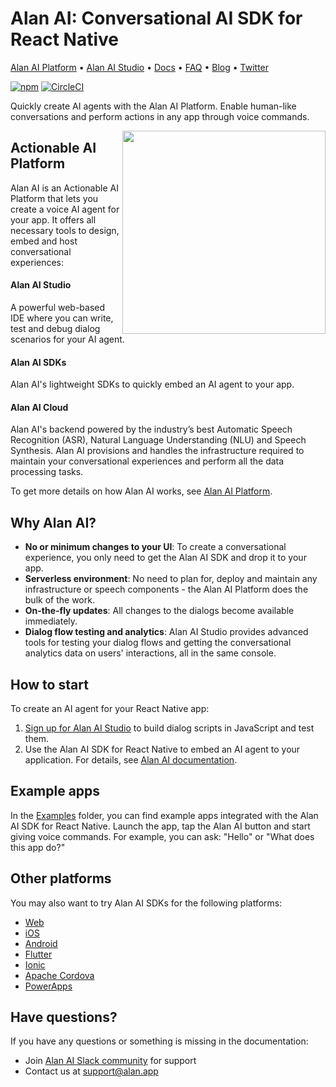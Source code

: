 # Alan AI: Conversational AI SDK for React Native

[Alan AI Platform](https://alan.app/) • [Alan AI Studio](https://studio.alan.app/register) • [Docs](https://alan.app/docs) • [FAQ](https://alan.app/docs/usage/additional/faq) •
[Blog](https://alan.app/blog/) • [Twitter](https://twitter.com/alanvoiceai)

[![npm](https://img.shields.io/npm/v/@alan-ai/alan-sdk-react-native.svg)](https://www.npmjs.com/package/@alan-ai/alan-sdk-react-native)
[![CircleCI](https://circleci.com/gh/alan-ai/alan-sdk-reactnative.svg?style=shield)](https://circleci.com/gh/alan-ai/alan-sdk-reactnative)

Quickly create AI agents with the Alan AI Platform. Enable human-like conversations and perform actions in any app through voice commands.

<img src="https://storage.googleapis.com/alan-public-images/github/phone-ads.gif" height="325px" align="right"/>

## Actionable AI Platform

Alan AI is an Actionable AI Platform that lets you create a voice AI agent for your app. It offers all necessary tools to design, embed and host conversational experiences:

#### Alan AI Studio
A powerful web-based IDE where you can write, test and debug dialog scenarios for your AI agent.

#### Alan AI SDKs

Alan AI's lightweight SDKs to quickly embed an AI agent to your app.

#### Alan AI Cloud

Alan AI's backend powered by the industry’s best Automatic Speech Recognition (ASR), Natural Language Understanding (NLU) and Speech Synthesis. Alan AI provisions and handles the infrastructure required to maintain your conversational experiences and perform all the data processing tasks.

To get more details on how Alan AI works, see <a href="https://alan.app/platform" target="_blank">Alan AI Platform</a>.

## Why Alan AI?

* **No or minimum changes to your UI**: To create a conversational experience, you only need to get the Alan AI SDK and drop it to your app.
* **Serverless environment**: No need to plan for, deploy and maintain any infrastructure or speech components - the Alan AI Platform does the bulk of the work.
* **On-the-fly updates**: All changes to the dialogs become available immediately.
* **Dialog flow testing and analytics**: Alan AI Studio provides advanced tools for testing your dialog flows and getting the conversational analytics data on users' interactions, all in the same console.

## How to start

To create an AI agent for your React Native app:
1. <a href="https://studio.alan.app/register" target="_blank">Sign up for Alan AI Studio</a> to build dialog scripts in JavaScript and test them.
2. Use the Alan AI SDK for React Native to embed an AI agent to your application. For details, see <a href="https://alan.app/docs/client-api/cross-platform/react-native" target="_blank">Alan AI documentation</a>.


## Example  apps

In the [Examples](https://github.com/alan-ai/alan-sdk-reactnative/tree/master/examples) folder, you can find example apps integrated with the Alan AI SDK for React Native. Launch the app, tap the Alan AI button and start giving voice commands. For example, you can ask: "Hello" or "What does this app do?"

## Other platforms

You may also want to try Alan AI SDKs for the following platforms:

* <a href="https://github.com/alan-ai/alan-sdk-web" target="_blank">Web</a>
* <a href="https://github.com/alan-ai/alan-sdk-ios" target="_blank">iOS</a>
* <a href="https://github.com/alan-ai/alan-sdk-android" target="_blank">Android</a>
* <a href="https://github.com/alan-ai/alan-sdk-flutter" target="_blank">Flutter</a>
* <a href="https://github.com/alan-ai/alan-sdk-ionic" target="_blank">Ionic</a>
* <a href="https://github.com/alan-ai/alan-sdk-cordova" target="_blank">Apache Cordova</a>
* <a href="https://github.com/alan-ai/alan-sdk-pcf" target="_blank">PowerApps</a>

## Have questions?

If you have any questions or something is missing in the documentation:
- Join [Alan AI Slack community](https://app.slack.com/client/TL55N530A) for support
- Contact us at [support@alan.app](mailto:support@alan.app)